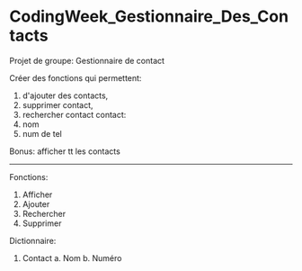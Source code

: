 # CodingWeek_Gestionnaire_Des_Contacts
Projet de groupe:
  Gestionnaire de contact

Créer des fonctions qui permettent:
  1. d'ajouter des contacts,
  2. supprimer contact,
  3. rechercher contact
contact:
  1. nom
  2. num de tel

Bonus: afficher tt les contacts

------------------------------------------
Fonctions:
1. Afficher
2. Ajouter
3. Rechercher
4. Supprimer

Dictionnaire:
1. Contact
    a. Nom
    b. Numéro


